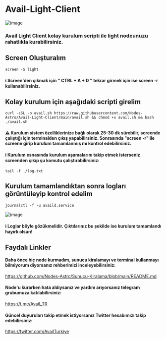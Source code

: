 # Avail-Light-Client

![image](https://github.com/Nodes-Astro/Avail-Light-Client/assets/105454859/3b486833-e898-4e68-8570-06c84f0de701)

### Avail Light Client kolay kurulum scripti ile light nodeunuzu rahatlıkla kurabilirsiniz.

## Screen Oluşturalım

```
screen -S light
```
#### ℹ️ Screen'den çıkmak için " CTRL + A + D " tekrar girmek için ise screen -r kullanabilirsiniz.

## Kolay kurulum için aşağıdaki scripti girelim

```
curl -sSL -o avail.sh https://raw.githubusercontent.com/Nodes-Astro/Avail-Light-Client/main/avail.sh && chmod +x avail.sh && bash ./avail.sh
```

#### ⚠️ Kurulum sistem özelliklerinize bağlı olarak 25-30 dk sürebilir, screende çalıştığı için terminalden çıkış yapabilirsiniz. Sonrasında "screen -r" ile screene girip  kurulum tamamlanmış mı kontrol edebilirsiniz.

#### ℹ️ Kurulum esnasında kurulum aşamalarını takip etmek isterseniz screenden çıkıp şu komutu çalıştırabilirsiniz:

```
tail -f ./log.txt
```

## Kurulum tamamlandıktan sonra logları görüntüleyip kontrol edelim

```
journalctl -f -u availd.service
```

![image](https://github.com/Nodes-Astro/Avail-Light-Client/assets/105454859/a3bddf2c-fb60-48a4-ad57-e162f87a10fd)


#### ℹ️ Loglar böyle gözükmelidir. Çıktılarınız bu şekilde ise kurulum tamamlandı hayırlı olsun!


## Faydalı Linkler

#### Daha önce hiç node kurmadım, sunucu kiralamayı ve terminal kullanmayı bilmiyorum diyorsanız rehberimizi inceleyebilirsiniz:

https://github.com/Nodes-Astro/Sunucu-Kiralama/blob/main/README.md

#### Node'u kurarken hata aldıysanız ve yardım arıyorsanız telegram grubumuza katılabilirsiniz:

https://t.me/Avail_TR

#### Güncel duyuruları takip etmek istiyorsanız Twitter hesabımızı takip edebilirsiniz:

https://twitter.com/AvailTurkiye

